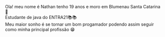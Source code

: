 </h1>Ola! meu nome é Nathan tenho 19 anos e moro em Blumenau Santa Catarina 👋</h1>
<br>
</h1>Estudante de java do ENTRA21📚📚 </h1>
<br>
</h1>Meu maior sonho é se tornar um bom progamador podendo assim seguir como minha principal profissão 😁</h1>

<!--
**nathanluizl/nathanluizl** is a ✨ _special_ ✨ repository because its `README.md` (this file) appears on your GitHub profile.

Here are some ideas to get you started:

- 🔭 I’m currently working on ...
- 🌱 I’m currently learning ...
- 👯 I’m looking to collaborate on ...
- 🤔 I’m looking for help with ...
- 💬 Ask me about ...
- 📫 How to reach me: ...
- 😄 Pronouns: ...
- ⚡ Fun fact: ...
-->

